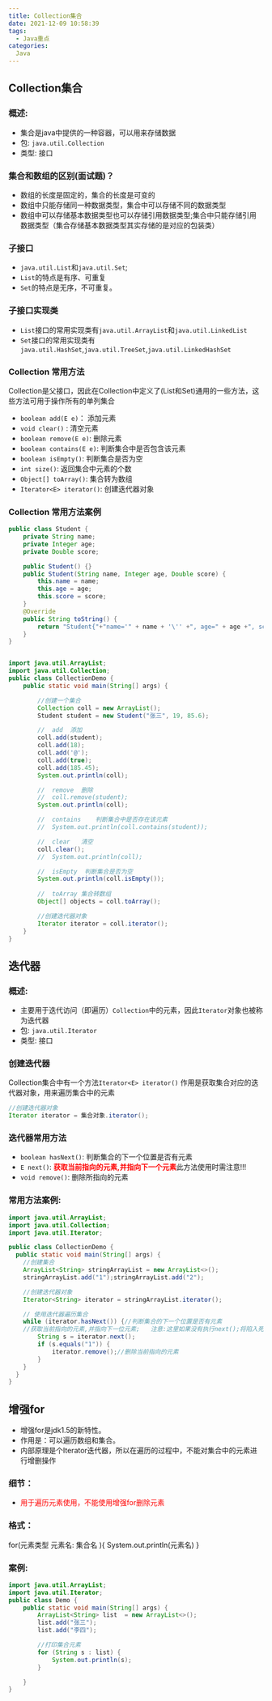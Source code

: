 ```yaml
---
title: Collection集合
date: 2021-12-09 10:58:39
tags:
  - Java重点
categories:
  Java
---
```


## Collection集合

### 概述:
- 集合是java中提供的一种容器，可以用来存储数据
- 包: `java.util.Collection`
- 类型: 接口

### 集合和数组的区别(面试题)？
- 数组的长度是固定的，集合的长度是可变的
- 数组中只能存储同一种数据类型，集合中可以存储不同的数据类型
- 数组中可以存储基本数据类型也可以存储引用数据类型;集合中只能存储引用数据类型（集合存储基本数据类型其实存储的是对应的包装类）

### 子接口
- `java.util.List`和`java.util.Set`;
- `List`的特点是有序、可重复
- `Set`的特点是无序，不可重复。

### 子接口实现类
- `List`接口的常用实现类有`java.util.ArrayList`和`java.util.LinkedList`
- `Set`接口的常用实现类有`java.util.HashSet`,`java.util.TreeSet`,`java.util.LinkedHashSet`

### Collection 常用方法
Collection是父接口，因此在Collection中定义了(List和Set)通用的一些方法，这些方法可用于操作所有的单列集合
* `boolean add(E e)`：      添加元素
* `void clear()` :          清空元素
* `boolean remove(E e)`:    删除元素
* `boolean contains(E e)`:  判断集合中是否包含该元素
* `boolean isEmpty()`:      判断集合是否为空
* `int size()`:             返回集合中元素的个数
* `Object[] toArray()`:     集合转为数组
* `Iterator<E> iterator()`: 创建迭代器对象

### Collection 常用方法案例
``` Java
public class Student {
    private String name;
    private Integer age;
    private Double score;

    public Student() {}
    public Student(String name, Integer age, Double score) {
        this.name = name;
        this.age = age;
        this.score = score;
    }
    @Override
    public String toString() {
        return "Student{"+"name='" + name + '\'' +", age=" + age +", score=" + score +'}';
    }
}


import java.util.ArrayList;
import java.util.Collection;
public class CollectionDemo {
    public static void main(String[] args) {

        //创建一个集合
        Collection coll = new ArrayList();
        Student student = new Student("张三", 19, 85.6);

        //  add  添加
        coll.add(student);
        coll.add(18);
        coll.add('@');
        coll.add(true);
        coll.add(185.45);
        System.out.println(coll);

        //  remove  删除
        //  coll.remove(student);
        System.out.println(coll);

        //  contains    判断集合中是否存在该元素
        //  System.out.println(coll.contains(student));

        //  clear   清空
        coll.clear();
        //  System.out.println(coll);

        //  isEmpty  判断集合是否为空
        System.out.println(coll.isEmpty());
        
        //  toArray 集合转数组
        Object[] objects = coll.toArray();

        //创建迭代器对象
        Iterator iterator = coll.iterator();
    }
}

```

## 迭代器

### 概述:
- 主要用于迭代访问（即遍历）`Collection`中的元素，因此`Iterator`对象也被称为迭代器
- 包: `java.util.Iterator`
- 类型: 接口

### 创建迭代器
Collection集合中有一个方法`Iterator<E> iterator()`
作用是获取集合对应的迭代器对象，用来遍历集合中的元素
``` Java
//创建迭代器对象
Iterator iterator = 集合对象.iterator();  
```

### 迭代器常用方法
- `boolean hasNext()`:  判断集合的下一个位置是否有元素
- `E next()`:           <font color='red'>**获取当前指向的元素,并指向下一个元素**</font>此方法使用时需注意!!! 			
- `void remove()`:      删除所指向的元素

### 常用方法案例:

``` Java
import java.util.ArrayList;
import java.util.Collection;
import java.util.Iterator;

public class CollectionDemo {
  public static void main(String[] args) {
    //创建集合
    ArrayList<String> stringArrayList = new ArrayList<>();
    stringArrayList.add("1");stringArrayList.add("2");

    //创建迭代器对象
    Iterator<String> iterator = stringArrayList.iterator();

    // 使用迭代器遍历集合
    while (iterator.hasNext()) {//判断集合的下一个位置是否有元素
    //获取当前指向的元素,并指向下一位元素;   注意:这里如果没有执行next();将陷入死循环中!!!!!!!!!!!!!!
        String s = iterator.next();
        if (s.equals("1")) {
            iterator.remove();//删除当前指向的元素
        }
    }
  }
}
```

## 增强for
  - 增强for是jdk1.5的新特性。
  - 作用是：可以遍历数组和集合。
  - 内部原理是个Iterator迭代器，所以在遍历的过程中，不能对集合中的元素进行增删操作

### 细节：
  - <font color='red'>用于遍历元素使用，不能使用增强for删除元素</font>

### 格式：
for(元素类型 元素名: 集合名 ){
  System.out.println(元素名)
}

### 案例:

``` Java
import java.util.ArrayList;
import java.util.Iterator;
public class Demo {
    public static void main(String[] args) {
        ArrayList<String> list  = new ArrayList<>();
        list.add("张三");
        list.add("李四");

        //打印集合元素
        for (String s : list) {
            System.out.println(s);
        }

    }
}
```